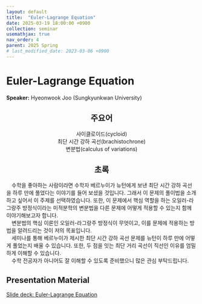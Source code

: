 ```yaml
---
layout: default
title:  "Euler-Lagrange Equation"
date: 2025-03-19 18:00:00 +0900
collection: seminar
usemathjax: true
nav_order: 4
parent: 2025 Spring
# last_modified_date: 2023-03-06 +0900
---
```

# Euler-Lagrange Equation

**Speaker:** Hyeonwook Joo (Sungkyunkwan University) <br>
   
## <center> 주요어 </center>
<center>사이클로이드(cycloid)</center>
<center>최단 시간 강하 곡선(brachistochrone)</center>
<center>변분법(calculus of variations)</center>
   
## <center> 초록 </center>

&emsp;수학을 좋아하는 사람이라면 수학자 베르누이가 뉴턴에게 보낸 최단 시간 강하 곡선을 하루 만에 풀었다는 이야기를 들어 보셨을 것입니다. 그래서 이 문제의 풀이법을 소개하고 싶어서 이 주제를 선택하였습니다. 또한, 이 문제에서 핵심 역할을 하는 오일러-라그랑주 방정식이라는 미적분학의 변분법을 다른 문제에 어떻게 적용할 수 있는지 함께 이야기해보고자 합니다.<br>
&emsp;변분법의 핵심 이론인 오일러-라그랑주 방정식이 무엇이고, 이를 문제에 적용하는 방법을 알려드리는 것이 저의 목표입니다.<br>
&emsp;세미나를 통해 베르누이가 제시한 최단 시간 강하 곡선 문제를 뉴턴이 하루 만에 어떻게 풀었는지 배울 수 있습니다. 또한, 두 점을 잇는 최단 거리 곡선이 직선인 이유를 엄밀하게 이해할 수 있습니다.<br>
&emsp;수학 전공자가 아니어도 잘 이해할 수 있도록 준비했으니 많은 관심 부탁드립니다.<br>

<!--## Video Link

[![Video Label](pictures/3_series.jpg)](https://www.youtube.com/watch?v=A7bbyU1Br3I)-->

## Presentation Material
<a target='_blank' href='download/EulerLagrangeEquation.pdf'>Slide deck: Euler-Lagrange Equation</a>